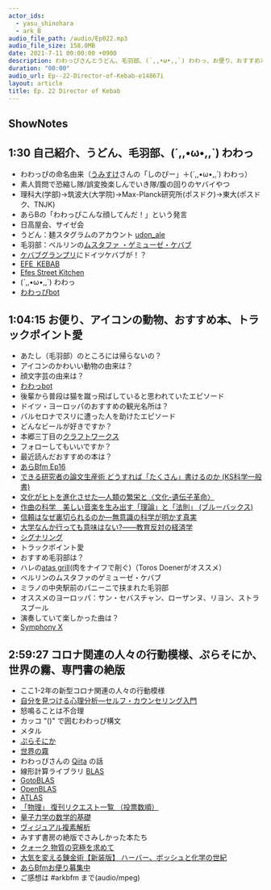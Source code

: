 ```yaml
---
actor_ids:
  - yasu_shinohara
  - ark_B
audio_file_path: /audio/Ep022.mp3
audio_file_size: 158.0MB
date: 2021-7-11 00:00:00 +0900
description: わわっぴさんとうどん、毛羽部、(´,,•ω•,,`) わわっ、お便り、おすすめ本、ドイツ観光、トラックポイント愛、専門書の絶版などについて話しました。
duration: "00:00"
audio_url: Ep--22-Director-of-Kebab-e14867i
layout: article
title: Ep. 22 Director of Kebab
---
```


## ShowNotes 

## 1:30 自己紹介、うどん、毛羽部、(´,,•ω•,,`) わわっ

* わわっぴの命名由来（[うみすけ](https://twitter.com/umiske)さんの「しのぴー」＋(´,,•ω•,,`) わわっ）
* 素人質問で恐縮し隊/誤変換楽しんでいき隊/腹の回りのヤバイやつ
* 理科大(学部)→筑波大(大学院)→Max-Planck研究所(ポスドク)→東大(ポスドク、TNJK)
* あらBの「わわっぴこんな顔してんだ！」という発言
* 日高屋会、サイゼ会
* うどん：麺スタグラムのアカウント [udon_ale](https://www.instagram.com/udon_ale/?hl=ja)
* 毛羽部：ベルリンの[ムスタファ ・ゲミューゼ・ケバブ](https://tripnote.jp/germany/berlin-mustafas-gemuse-kebab)
* [ケバブグランプリ](https://www.nrg.co.jp/nikkenlease/turkish-festival/)にドイツケバブが！？
* [EFE KEBAB](https://tabelog.com/tokyo/A1319/A131906/13204092/)
* [Efes Street Kitchen](https://tabelog.com/saitama/A1102/A110205/11054604/)
* (´,,•ω•,,`) わわっ
* [わわっぴbot](https://twitter.com/wawappi_bot)

## 1:04:15 お便り、アイコンの動物、おすすめ本、トラックポイント愛

* あたし（毛羽部）のところには帰らないの？
* アイコンのかわいい動物の由来は？
* 顔文字芸の由来は？
* [わわっbot](https://twitter.com/wawabot)
* 後輩から普段は猫を蹴っ飛ばしていると思われていたエピソード
* ドイツ・ヨーロッパのおすすめの観光名所は？
* バルセロナでスリに遭った人を助けたエピソード
* どんなビールが好きですか？
* 本郷三丁目の[クラフトワークス](https://craftworks.owst.jp/)
* フォローしてもいいですか？
* 最近読んだおすすめの本は？
* [あらBfm Ep16](https://anchor.fm/arkbfm/episodes/Ep--16-Torture-Bezos-by-piling-lots-of-Kindle-tablets-on-his-lap-evjktm)
* [できる研究者の論文生産術 どうすれば「たくさん」書けるのか (KS科学一般書)](https://amzn.to/3AQmvy8)
* [文化がヒトを進化させた―人類の繁栄と〈文化-遺伝子革命〉](https://amzn.to/3e3T164)
* [作曲の科学　美しい音楽を生み出す「理論」と「法則」 (ブルーバックス)](https://amzn.to/3wwybTh)
* [信頼はなぜ裏切られるのか―無意識の科学が明かす真実](https://amzn.to/3hWaUVx)
* [大学なんか行っても意味はない?――教育反対の経済学](https://amzn.to/3hWVQqx)
* [シグナリング](https://ja.wikipedia.org/wiki/%E3%82%B7%E3%82%B0%E3%83%8A%E3%83%AA%E3%83%B3%E3%82%B0)
* トラックポイント愛
* おすすめ毛羽部は？
* ハレの[atas grill](https://restaurantguru.com/Atas-Grill-Halle-Saale)(肉をナイフで削ぐ)（Toros Doenerがオススメ）
* ベルリンのムスタファのゲミューゼ・ケバブ
* ミラノの中央駅前のパニーニで挟まれた毛羽部
* オススメのヨーロッパ：サン・セバスチャン、ローザンヌ、リヨン、ストラスブール
* 演奏していて楽しかった曲は？
* [Symphony X](http://www.symphonyx.com/site/)

## 2:59:27 コロナ関連の人々の行動模様、ぷらそにか、世界の霧、専門書の絶版

* ここ1-2年の新型コロナ関連の人々の行動模様
* [自分を見つける心理分析―セルフ・カウンセリング入門](https://amzn.to/3e6dxD3)
* 怒鳴ることは不合理
* カッコ "()" で囲むわわっぴ構文
* メタル
* [ぷらそにか](https://www.youtube.com/channel/UCZx7esGXyW6JXn98byfKEIA)
* [世界の霧](https://fogofworld.com/ja/)
* わわっぴさんの [Qiita](https://qiita.com/Yasushi-Shinohara) の話
* 線形計算ライブラリ [BLAS](https://en.wikipedia.org/wiki/Basic_Linear_Algebra_Subprograms)
* [GotoBLAS](https://en.wikipedia.org/wiki/GotoBLAS)
* [OpenBLAS](https://en.wikipedia.org/wiki/OpenBLAS)
* [ATLAS](http://math-atlas.sourceforge.net/)
* [「物理」 復刊リクエスト一覧 （投票数順）](https://www.fukkan.com/list/rsearch?m=txt&s=send&tag=%E7%89%A9%E7%90%86)
* [量子力学の数学的基礎](https://amzn.to/2TUO1K9)
* [ヴィジュアル複素解析](https://amzn.to/3e719ma)
* みすず書房の絶版でさみしかった本たち
* [クォーク 物質の究極を求めて](https://www.msz.co.jp/book/detail/01637/)
* [大気を変える錬金術【新装版】 ハーバー、ボッシュと化学の世紀](https://www.msz.co.jp/book/detail/08658/)
* [あらBfmお便り募集中](https://twitter.com/arkbfm/status/1341090549177012225?s=20)
* ご感想は #arkbfm まで(audio/mpeg)
